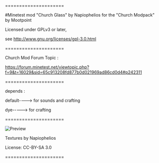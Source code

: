 =====================

#Minetest mod  "Church Glass" by Napiophelios
for  the "Church Modpack" by Mootpoint

Licensed under GPLv3 or later,

see http://www.gnu.org/licenses/gpl-3.0.html

=====================

Church Mod Forum Topic :

https://forum.minetest.net/viewtopic.php?f=9&t=16029&sid=65c913208fd877b0d021969ad86cd0d4#p242311

=====================

depends :

default----> for sounds and crafting

dye-----> for crafting

=====================

![Preview](https://github.com/mootpoint/church/blob/master/church_glass/screenshot.png?raw=true)


Textures by Napiophelios

License: CC-BY-SA 3.0

=====================
